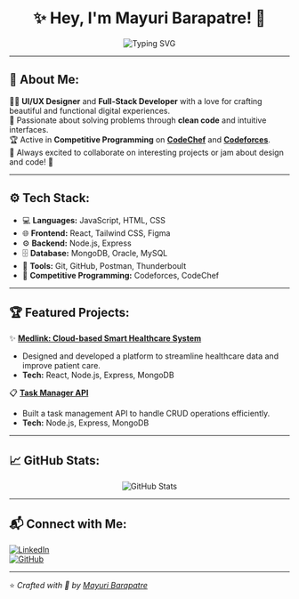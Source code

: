 <h1 align="center">✨ Hey, I'm Mayuri Barapatre! 👋</h1>

<p align="center">
  <img src="https://readme-typing-svg.demolab.com?font=Fira+Code&weight=500&size=20&duration=3000&pause=200&color=8A2BE2&center=true&vCenter=true&width=600&lines=UI%2FUX+Designer+%7C+Frontend+Developer;Backend+Developer+%7C+Node.js+%7C+Express+%7C+MongoDB;Competitive+Programmer+%7C+Codeforces+%7C+CodeChef;Passionate+about+Crafting+Digital+Experiences+%F0%9F%92%A1" alt="Typing SVG" />
</p>


---

## 🌟 About Me:

👩‍💻 **UI/UX Designer** and **Full-Stack Developer** with a love for crafting beautiful and functional digital experiences.  
🚀 Passionate about solving problems through **clean code** and intuitive interfaces.  
🏆 Active in **Competitive Programming** on [**CodeChef**](https://www.codechef.com/) and [**Codeforces**](https://codeforces.com/).  
💬 Always excited to collaborate on interesting projects or jam about design and code! 🎨  

---

## ⚙️ Tech Stack:

- 💻 **Languages:** JavaScript, HTML, CSS  
- 🌐 **Frontend:** React, Tailwind CSS, Figma
- ⚙️ **Backend:** Node.js, Express  
- 🗄️ **Database:** MongoDB, Oracle, MySQL 
- 🔧 **Tools:** Git, GitHub, Postman, Thunderboult
- 🤝 **Competitive Programming:** Codeforces, CodeChef  

---

## 🏆 Featured Projects:

✨ [**Medlink: Cloud-based Smart Healthcare System**](https://medlinkv2.vercel.app/)  
   - Designed and developed a platform to streamline healthcare data and improve patient care.  
   - **Tech:** React, Node.js, Express, MongoDB  

📋 [**Task Manager API**](https://github.com/yourusername/task-manager)  
   - Built a task management API to handle CRUD operations efficiently.  
   - **Tech:** Node.js, Express, MongoDB  

---

## 📈 GitHub Stats:

<p align="center">
  <img src="https://github-readme-stats.vercel.app/api?username=mayuri06b&show_icons=true&theme=radical" alt="GitHub Stats" />
</p>

---

## 📬 Connect with Me:

[![LinkedIn](https://img.shields.io/badge/LinkedIn-0A66C2?style=for-the-badge&logo=linkedin&logoColor=white)](https://www.linkedin.com/in/mayuri06b/)  
[![GitHub](https://img.shields.io/badge/GitHub-171515?style=for-the-badge&logo=github&logoColor=white)](https://github.com/mayuri06b/)  

---

⭐️ *Crafted with 💙 by [Mayuri Barapatre](https://github.com/mayuri06b)*  
